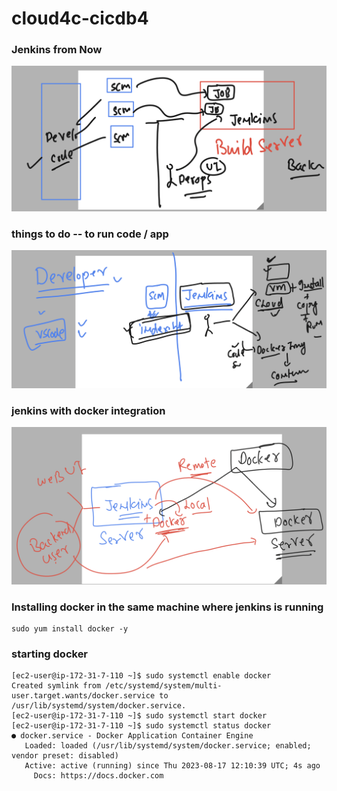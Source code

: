 # cloud4c-cicdb4

### Jenkins from Now 

<img src="jnow.png">

### things to do -- to run code / app 

<img src="code.png">

### jenkins with docker integration 

<img src="jd.png">

### Installing docker in the same machine where jenkins is running

```
sudo yum install docker -y
```

### starting docker 

```
[ec2-user@ip-172-31-7-110 ~]$ sudo systemctl enable docker
Created symlink from /etc/systemd/system/multi-user.target.wants/docker.service to /usr/lib/systemd/system/docker.service.
[ec2-user@ip-172-31-7-110 ~]$ sudo systemctl start docker
[ec2-user@ip-172-31-7-110 ~]$ sudo systemctl status docker
● docker.service - Docker Application Container Engine
   Loaded: loaded (/usr/lib/systemd/system/docker.service; enabled; vendor preset: disabled)
   Active: active (running) since Thu 2023-08-17 12:10:39 UTC; 4s ago
     Docs: https://docs.docker.com
```


